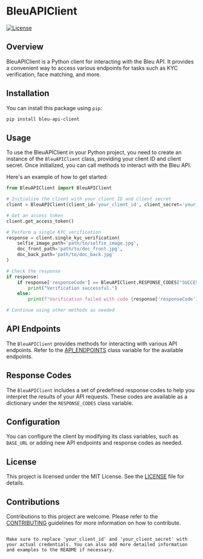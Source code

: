 # BleuAPIClient

[![License](https://img.shields.io/badge/license-MIT-blue.svg)](LICENSE)

## Overview

BleuAPIClient is a Python client for interacting with the Bleu API. It provides a convenient way to access various endpoints for tasks such as KYC verification, face matching, and more.

## Installation

You can install this package using `pip`:

```bash
pip install bleu-api-client
```

## Usage

To use the BleuAPIClient in your Python project, you need to create an instance of the `BleuAPIClient` class, providing your client ID and client secret. Once initialized, you can call methods to interact with the Bleu API.

Here's an example of how to get started:

```python
from BleuAPIClient import BleuAPIClient

# Initialize the client with your client ID and client secret
client = BleuAPIClient(client_id='your_client_id', client_secret='your_client_secret')

# Get an access token
client.get_access_token()

# Perform a single KYC verification
response = client.single_kyc_verification(
    selfie_image_path='path/to/selfie_image.jpg',
    doc_front_path='path/to/doc_front.jpg',
    doc_back_path='path/to/doc_back.jpg'
)

# Check the response
if response:
    if response['responseCode'] == BleuAPIClient.RESPONSE_CODES["SUCCESS"]:
        print("Verification successful.")
    else:
        print(f"Verification failed with code {response['responseCode']}")

# Continue using other methods as needed

```

## API Endpoints

The `BleuAPIClient` provides methods for interacting with various API endpoints. Refer to the [API_ENDPOINTS](#api-endpoints) class variable for the available endpoints.

## Response Codes

The `BleuAPIClient` includes a set of predefined response codes to help you interpret the results of your API requests. These codes are available as a dictionary under the `RESPONSE_CODES` class variable.

## Configuration

You can configure the client by modifying its class variables, such as `BASE_URL` or adding new API endpoints and response codes as needed.

## License

This project is licensed under the MIT License. See the [LICENSE](LICENSE) file for details.

## Contributions

Contributions to this project are welcome. Please refer to the [CONTRIBUTING](CONTRIBUTING.md) guidelines for more information on how to contribute.

```

Make sure to replace 'your_client_id' and 'your_client_secret' with your actual credentials. You can also add more detailed information and examples to the README if necessary.